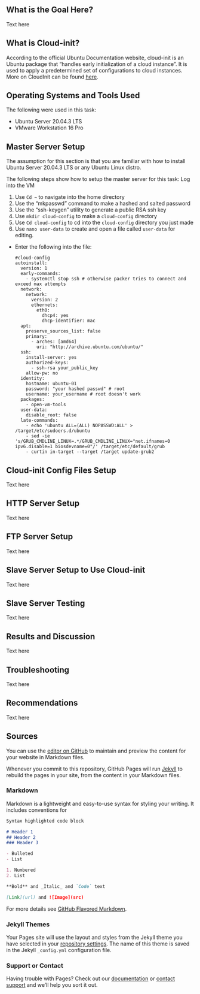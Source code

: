 ## What is the Goal Here?

Text here

## What is Cloud-init?

According to the official Ubuntu Documentation website, cloud-init is an Ubuntu package that “handles early initialization of a cloud instance”. It is used to apply a predetermined set of configurations to cloud instances. More on CloudInit can be found [here](https://help.ubuntu.com/community/CloudInit).

## Operating Systems and Tools Used

The following were used in this task:
- Ubuntu Server 20.04.3 LTS
- VMware Workstation 16 Pro

## Master Server Setup

The assumption for this section is that you are familiar with how to install Ubuntu Server 20.04.3 LTS or any Ubuntu Linux distro.

The following steps show how to setup the master server for this task:
 Log into the VM
1. Use ```Cd ~``` to navigate into the home directory
2. Use the “mkpasswd” command to make a hashed and salted password
3. Use the “ssh-keygen” utility to generate a public RSA ssh key
4. Use ```mkdir cloud-config``` to make a ```cloud-config``` directory
5. Use ```Cd cloud-config``` to cd into the ```cloud-config``` directory you just made
6. Use ```nano user-data``` to create and open a file called ```user-data``` for editing.

- Enter the following into the file:

  ```
  #cloud-config
  autoinstall:
    version: 1
    early-commands:
      - systemctl stop ssh # otherwise packer tries to connect and exceed max attempts
    network:
      network:
        version: 2
        ethernets:
          eth0:
            dhcp4: yes
            dhcp-identifier: mac
    apt:
      preserve_sources_list: false
      primary:
        - arches: [amd64]
          uri: "http://archive.ubuntu.com/ubuntu/"
    ssh:
      install-server: yes
      authorized-keys:
        - ssh-rsa your_public_key
      allow-pw: no
    identity:
      hostname: ubuntu-01
      password: "your hashed passwd" # root
      username: your_username # root doesn't work
    packages:
      - open-vm-tools
    user-data:
      disable_root: false 
    late-commands:
      - echo 'ubuntu ALL=(ALL) NOPASSWD:ALL' > /target/etc/sudoers.d/ubuntu
      - sed -ie 's/GRUB_CMDLINE_LINUX=.*/GRUB_CMDLINE_LINUX="net.ifnames=0 ipv6.disable=1 biosdevname=0"/' /target/etc/default/grub
      - curtin in-target --target /target update-grub2
  ```




## Cloud-init Config Files Setup

Text here

## HTTP Server Setup

Text here

## FTP Server Setup

Text here

## Slave Server Setup to Use Cloud-init

Text here

## Slave Server Testing

Text here

## Results and Discussion

Text here

## Troubleshooting

Text here

## Recommendations

Text here

## Sources



You can use the [editor on GitHub](https://github.com/christianhacks/cloud-init.io/edit/gh-pages/index.md) to maintain and preview the content for your website in Markdown files.

Whenever you commit to this repository, GitHub Pages will run [Jekyll](https://jekyllrb.com/) to rebuild the pages in your site, from the content in your Markdown files.

### Markdown

Markdown is a lightweight and easy-to-use syntax for styling your writing. It includes conventions for

```markdown
Syntax highlighted code block

# Header 1
## Header 2
### Header 3

- Bulleted
- List

1. Numbered
2. List

**Bold** and _Italic_ and `Code` text

[Link](url) and ![Image](src)
```

For more details see [GitHub Flavored Markdown](https://guides.github.com/features/mastering-markdown/).

### Jekyll Themes

Your Pages site will use the layout and styles from the Jekyll theme you have selected in your [repository settings](https://github.com/christianhacks/cloud-init.io/settings/pages). The name of this theme is saved in the Jekyll `_config.yml` configuration file.

### Support or Contact

Having trouble with Pages? Check out our [documentation](https://docs.github.com/categories/github-pages-basics/) or [contact support](https://support.github.com/contact) and we’ll help you sort it out.
